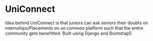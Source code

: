# UniConnect
Idea behind UniConnect is that juniors can ask seniors their doubts on internships/Placements on an common platform such that the entire community gets benefitted.
Built using Django and Bootstrap5

